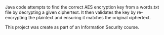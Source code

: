 Java code attempts to find the correct AES encryption key from a words.txt file by decrypting a given ciphertext.
It then validates the key by re-encrypting the plaintext and ensuring it matches the original ciphertext.


This project was create as part of an Information Security course.
